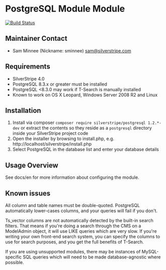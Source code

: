 # PostgreSQL Module Module

[![Build Status](https://travis-ci.org/silverstripe/silverstripe-postgresql.png?branch=master)](https://travis-ci.org/silverstripe/silverstripe-postgresql)

## Maintainer Contact

 * Sam Minnee (Nickname: sminnee) <sam@silverstripe.com>

## Requirements

* SilverStripe 4.0
* PostgreSQL 8.3.x or greater must be installed
* PostgreSQL <8.3.0 may work if T-Search is manually installed
*  Known to work on OS X Leopard, Windows Server 2008 R2 and Linux

## Installation

 1. Install via composer `composer require silverstripe/postgresql 1.2.*-dev` or extract the contents
    so they reside as a `postgresql` directory inside your SilverStripe project code
 2. Open the installer by browsing to install.php, e.g. http://localhost/silverstripe/install.php
 3. Select PostgreSQL in the database list and enter your database details

## Usage Overview

See docs/en for more information about configuring the module.
	
## Known issues

All column and table names must be double-quoted.  PostgreSQL automatically 
lower-cases columns, and your queries will fail if you don't.

Ts_vector columns are not automatically detected by the built-in search 
filters.  That means if you're doing a search through the CMS on a ModelAdmin
object, it will use LIKE queries which are very slow.  If you're writing your 
own front-end search system, you can specify the columns to use for search 
purposes, and you get the full benefits of T-Search.

If you are using unsupported modules, there may be instances of MySQL-specific 
SQL queries which will need to be made database-agnostic where possible.
